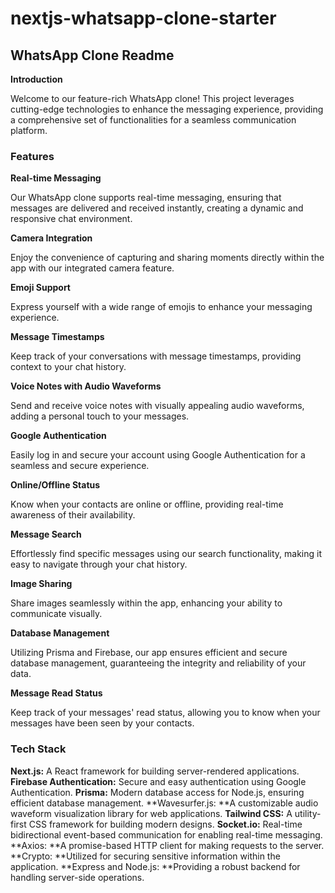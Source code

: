# nextjs-whatsapp-clone-starter
## WhatsApp Clone Readme
**Introduction**

Welcome to our feature-rich WhatsApp clone! This project leverages cutting-edge technologies to enhance the messaging experience, providing a comprehensive set of functionalities for a seamless communication platform.

### Features
**Real-time Messaging**

Our WhatsApp clone supports real-time messaging, ensuring that messages are delivered and received instantly, creating a dynamic and responsive chat environment.

**Camera Integration**

Enjoy the convenience of capturing and sharing moments directly within the app with our integrated camera feature.

**Emoji Support**

Express yourself with a wide range of emojis to enhance your messaging experience.

**Message Timestamps**

Keep track of your conversations with message timestamps, providing context to your chat history.

**Voice Notes with Audio Waveforms**

Send and receive voice notes with visually appealing audio waveforms, adding a personal touch to your messages.

**Google Authentication**

Easily log in and secure your account using Google Authentication for a seamless and secure experience.

**Online/Offline Status**

Know when your contacts are online or offline, providing real-time awareness of their availability.

**Message Search**

Effortlessly find specific messages using our search functionality, making it easy to navigate through your chat history.

**Image Sharing**

Share images seamlessly within the app, enhancing your ability to communicate visually.

**Database Management**

Utilizing Prisma and Firebase, our app ensures efficient and secure database management, guaranteeing the integrity and reliability of your data.

**Message Read Status**

Keep track of your messages' read status, allowing you to know when your messages have been seen by your contacts.

### Tech Stack
**Next.js:** A React framework for building server-rendered applications.
**Firebase Authentication:** Secure and easy authentication using Google Authentication.
**Prisma:** Modern database access for Node.js, ensuring efficient database management.
**Wavesurfer.js: **A customizable audio waveform visualization library for web applications.
**Tailwind CSS:** A utility-first CSS framework for building modern designs.
**Socket.io:** Real-time bidirectional event-based communication for enabling real-time messaging.
**Axios: **A promise-based HTTP client for making requests to the server.
**Crypto: **Utilized for securing sensitive information within the application.
**Express and Node.js: **Providing a robust backend for handling server-side operations.
